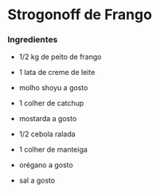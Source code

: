 ﻿
# Strogonoff de Frango

### Ingredientes

-   1/2 kg de  peito de frango
    
-   1 lata de  creme de leite
    
-   molho shoyu a gosto
    
-   1 colher de catchup
    
-   mostarda a gosto
    
-   1/2 cebola ralada
    
-   1 colher de manteiga
    
-   orégano a gosto
    
-   sal a gosto

